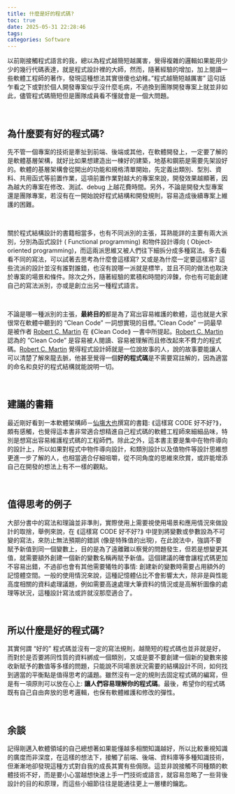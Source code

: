 ```yaml
---
title: 什麼是好的程式碼?
toc: true
date: 2025-05-31 22:28:46
tags:
categories: Software
---
```


以前剛接觸程式語言的我，總以為程式越簡短越厲害，覺得複雜的邏輯如果能用少少的幾行代碼表達，就是程式設計裡的大師，然而，隨著經驗的增加，加上閱讀一些軟體工程師的著作，發現這種想法其實很傻也幼稚。”程式越簡短越厲害” 這句話乍看之下或對於個人開發專案似乎沒什麼毛病，不過換到團隊開發專案上就並非如此，儘管程式碼簡短但是團隊成員看不懂就會是一個大問題。<!-- more -->

<br/>

## 為什麼要有好的程式碼?
先不管一個專案的技術是牽扯到前端、後端或其他，在軟體開發上，一定要了解的是軟體基層架構，就好比如果想建造出一棟好的建築，地基和鋼筋是需要先架設好的。軟體的基層架構會從開出的功能和規格清單開始，先定義出類別、型別、資料、共用函式等前置作業，這項前置作業對越大的專案來說，開發效果越顯著，因為越大的專案在修改、測試、debug 上越花費時間。另外，不論是開發大型專案還是團隊專案，若沒有在一開始說好程式結構和開發規則，容易造成後續專案上維護的困難。

<br/>

關於程式結構設計的書籍相當多，也有不同派別的主張，耳熟能詳的主要有兩大派別，分別為函式設計 ( Functional programming) 和物件設計導向 ( Object-oriented programming)，而這兩派思維又被人們往下細拆分成多種寫法。多去看看不同的寫法，可以試著去思考為什麼會這樣寫? 又或是為什麼一定要這樣寫? 這些流派的設計並沒有誰對誰錯，也沒有說哪一派就是標竿，並且不同的做法也取決於專案的場景和條件。除次之外，隨著經驗的累積和時間的淬鍊，你也有可能創建自己的寫法派別，亦或是創立出另一種程式語言。

<br/>

不論是哪一種派別的主張，**最終目的**都是為了寫出容易維護的軟體，這也就是大家很常在軟體中聽到的 “Clean Code” 一詞想實現的目標。”Clean Code” 一詞最早是被作者 <u>Robert C. Martin</u> 在 ⟪Clean Code⟫ 一書中所提起。<u>Robert C. Martin</u> 認為的 ”Clean Code” 是容易被人閱讀、容易被理解而且修改起來不費力的程式碼。<u>Robert C. Martin</u> 覺得程式設計師就是一位說故事的人，說的故事要能讓人可以清楚了解來龍去脈，他甚至覺得一個**好的程式碼**是不需要寫註解的，因為適當的命名和良好的程式結構就能說明一切。

<br/>

## 建議的書籍
最近剛好看到一本軟體架構師－<u>仙塲大也</u>撰寫的書籍: ⟪這樣寫 CODE 好不好?⟫，頗有感觸，也覺得這本書非常適合想精進自己程式碼的軟體工程師來細細品味，特別是想寫出容易維護程式碼的工程師們。除此之外，這本書主要是集中在物件導向的設計上，所以如果對程式中物件導向設計，和類別設計以及值物件等設計思維想更進一步了解的人，也相當適合仔細咀嚼，從不同角度的思維來欣賞，或許能增添自己在開發的想法上有不一樣的觀點。

<br/>

## 值得思考的例子
大部分書中的寫法和理論並非準則，實際使用上需要視使用場景和應用情況來做設計的取捨，舉例來說，在 ⟪這樣寫 CODE 好不好?⟫ 中提到將變數或參數設為不可變的寫法，來防止無法預期的錯誤 (像是特殊值的出現)，在此說法中，強調不要賦予新值到同一個變數上，目的是為了遠離難以察覺的問題發生，但若是想變更其值，就需要額外創建一個新的變數名稱再賦予新值。這個建議的確會讓程式碼更加不容易出錯，不過卻也會有其他需要犧牲的事情: 創建新的變數時需要占用額外的記憶體空間。一般的使用情況來說，這種記憶體佔比不會影響太大，除非是與性能高度相關的資料處理議題，例如需要高速處理大筆資料的情況或是高解析圖像的處理等狀況，這種設計寫法或許就沒那麼適合了。

<br/>

## 所以什麼是好的程式碼?
其實何謂 “好的” 程式碼並沒有一定的寫法規則，越簡短的程式碼也並非就是好，而對於是否要將同性質的資料綁成一個類別，又或是要不要創建一個新的變數來接收新賦予的數值等多樣的問題，只能說不同場景狀況需要的結構設計不同，如何找到適當的平衡點是值得思考的議題。雖然沒有一定的規則去固定程式碼的編寫，但是有一項原則可以放在心上: **讓人們容易理解你的程式碼**。最後，希望你的程式碼既有自己自由奔放的思考邏輯，也保有軟體維護和修改的彈性。

<br/>

## 余談
記得剛邁入軟體領域的自己總想著如果能懂越多相關知識越好，所以比較重視知識的廣度而非深度，在這樣的想法下，接觸了前端、後端、資料庫等多種知識技術，但漸漸地卻發現這種方式對自我的成長其實有些侷限。這並非說接觸不同種類的軟體技術不好，而是要小心當越想快速上手一門技術或語言，就容易忽略了一些背後設計的目的和原理，而這些小細節往往是能通往更上一層樓的鑰匙。

<br/>